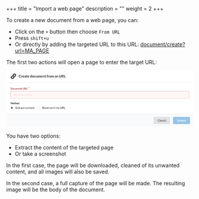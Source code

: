 +++
title = "Import a web page"
description = ""
weight = 2
+++

To create a new document from a web page, you can:

- Click on the `+` button then choose `From URL`
- Press `shift+u`
- Or directly by adding the targeted URL to this URL:
  [document/create?url=MA_PAGE](https://app.nunux.org/keeper/documents/create?url=)

The first two actions will open a page to enter the target URL:

![](images/web-page.png)

You have two options:

- Extract the content of the targeted page
- Or take a screenshot

In the first case, the page will be downloaded, cleaned of its unwanted content,
and all images will also be saved.

In the second case, a full capture of the page will be made.
The resulting image will be the body of the document.

